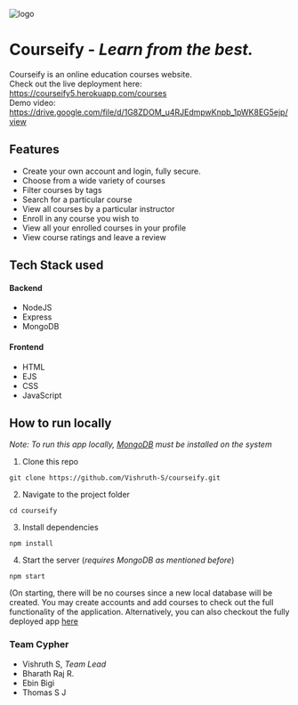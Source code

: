 ![logo](https://courseify5.herokuapp.com/img/courseifyLogo.png)
# Courseify - *Learn from the best.*

Courseify is an online education courses website.   
Check out the live deployment here: https://courseify5.herokuapp.com/courses    
Demo video: https://drive.google.com/file/d/1G8ZDOM_u4RJEdmpwKnpb_1pWK8EG5ejp/view

## Features
- Create your own account and login, fully secure.
- Choose from a wide variety of courses
- Filter courses by tags
- Search for a particular course
- View all courses by a particular instructor
- Enroll in any course you wish to
- View all your enrolled courses in your profile
- View course ratings and leave a review

## Tech Stack used
#### Backend
- NodeJS
- Express
- MongoDB

#### Frontend
- HTML
- EJS
- CSS
- JavaScript


## How to run locally
*Note: To run this app locally, [MongoDB](https://www.mongodb.com/) must be installed on the system* 
1. Clone this repo
```
git clone https://github.com/Vishruth-S/courseify.git
```
2. Navigate to the project folder
```
cd courseify
```
3. Install dependencies
```
npm install
```
4. Start the server (*requires MongoDB as mentioned before*)
```
npm start
```
(On starting, there will be no courses since a new local database will be created. You may create accounts and add courses to check out the full functionality of the application. Alternatively, you can also checkout the fully deployed app [here](https://courseify5.herokuapp.com/courses)


### Team Cypher
- Vishruth S, *Team Lead*
- Bharath Raj R.
- Ebin  Bigi
- Thomas S J

